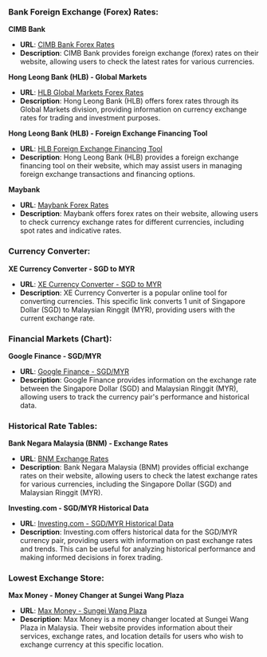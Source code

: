 ### Bank Foreign Exchange (Forex) Rates:
**CIMB Bank**
  - **URL**: [CIMB Bank Forex Rates](https://www.cimb.com.my/en/personal/help-support/rates-charges/forex-rates.html)
  - **Description**: CIMB Bank provides foreign exchange (forex) rates on their website, allowing users to check the latest rates for various currencies.

**Hong Leong Bank (HLB) - Global Markets**
  - **URL**: [HLB Global Markets Forex Rates](https://www.hlb.com.my/en/global-markets/forex-rates.html)
  - **Description**: Hong Leong Bank (HLB) offers forex rates through its Global Markets division, providing information on currency exchange rates for trading and investment purposes.

**Hong Leong Bank (HLB) - Foreign Exchange Financing Tool**
  - **URL**: [HLB Foreign Exchange Financing Tool](https://www.hlb.com.my/en/personal-banking/help-support/foreign-exchange-financing-tool.html)
  - **Description**: Hong Leong Bank (HLB) provides a foreign exchange financing tool on their website, which may assist users in managing foreign exchange transactions and financing options.

**Maybank**
  - **URL**: [Maybank Forex Rates](https://www.maybank2u.com.my/maybank2u/malaysia/en/personal/rates/forex_rates.page)
  - **Description**: Maybank offers forex rates on their website, allowing users to check currency exchange rates for different currencies, including spot rates and indicative rates.



### Currency Converter:
**XE Currency Converter - SGD to MYR**
  - **URL**: [XE Currency Converter - SGD to MYR](https://www.xe.com/currencyconverter/convert/?Amount=1&From=SGD&To=MYR)
  - **Description**: XE Currency Converter is a popular online tool for converting currencies. This specific link converts 1 unit of Singapore Dollar (SGD) to Malaysian Ringgit (MYR), providing users with the current exchange rate.



### Financial Markets (Chart):
**Google Finance - SGD/MYR**
  - **URL**: [Google Finance - SGD/MYR](https://www.google.com/finance/quote/SGD-MYR)
  - **Description**: Google Finance provides information on the exchange rate between the Singapore Dollar (SGD) and Malaysian Ringgit (MYR), allowing users to track the currency pair's performance and historical data.



### Historical Rate Tables:
**Bank Negara Malaysia (BNM) - Exchange Rates**
  - **URL**: [BNM Exchange Rates](https://www.bnm.gov.my/exchange-rates)
  - **Description**: Bank Negara Malaysia (BNM) provides official exchange rates on their website, allowing users to check the latest exchange rates for various currencies, including the Singapore Dollar (SGD) and Malaysian Ringgit (MYR).

**Investing.com - SGD/MYR Historical Data**
  - **URL**: [Investing.com - SGD/MYR Historical Data](https://www.investing.com/currencies/sgd-myr-historical-data)
  - **Description**: Investing.com offers historical data for the SGD/MYR currency pair, providing users with information on past exchange rates and trends. This can be useful for analyzing historical performance and making informed decisions in forex trading.



### Lowest Exchange Store:
**Max Money - Money Changer at Sungei Wang Plaza**
  - **URL**: [Max Money - Sungei Wang Plaza](https://www.maxmoney.com/my/money-changer-sungei-wang-1)
  - **Description**: Max Money is a money changer located at Sungei Wang Plaza in Malaysia. Their website provides information about their services, exchange rates, and location details for users who wish to exchange currency at this specific location.
